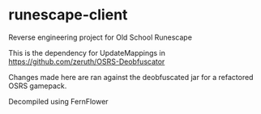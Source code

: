 # runescape-client
Reverse engineering project for Old School Runescape



This is the dependency for UpdateMappings in https://github.com/zeruth/OSRS-Deobfuscator

Changes made here are ran against the deobfuscated jar for a refactored OSRS gamepack.

Decompiled using FernFlower
